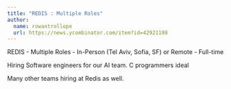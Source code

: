 ```yaml
---
title: "REDIS : Multiple Roles"
author:
  name: rowantrollope
  url: https://news.ycombinator.com/item?id=42921198
---
```

REDIS - Multiple Roles - In-Person (Tel Aviv, Sofia, SF) or Remote - Full-time

Hiring Software engineers for our AI team. C programmers ideal

Many other teams hiring at Redis as well.
<JobApplication />
